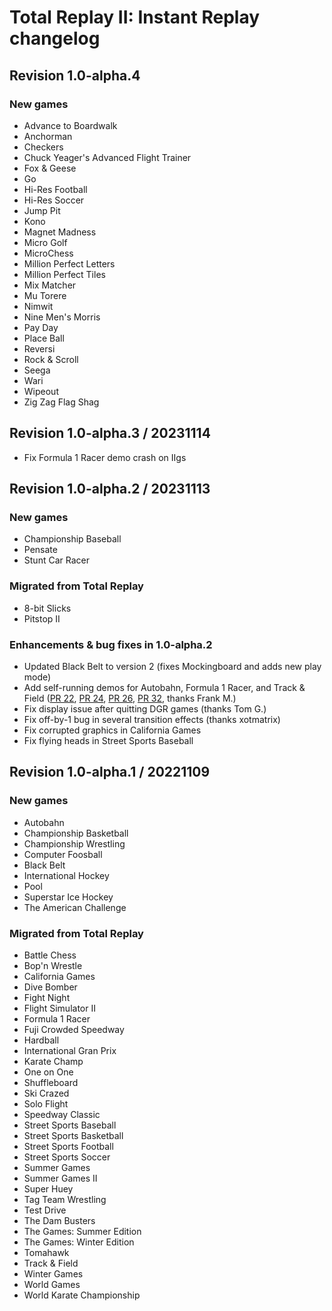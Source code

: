 # Total Replay II: Instant Replay changelog

## Revision 1.0-alpha.4

### New games

- Advance to Boardwalk
- Anchorman
- Checkers
- Chuck Yeager's Advanced Flight Trainer
- Fox & Geese
- Go
- Hi-Res Football
- Hi-Res Soccer
- Jump Pit
- Kono
- Magnet Madness
- Micro Golf
- MicroChess
- Million Perfect Letters
- Million Perfect Tiles
- Mix Matcher
- Mu Torere
- Nimwit
- Nine Men's Morris
- Pay Day
- Place Ball
- Reversi
- Rock & Scroll
- Seega
- Wari
- Wipeout
- Zig Zag Flag Shag

## Revision 1.0-alpha.3 / 20231114

- Fix Formula 1 Racer demo crash on IIgs

## Revision 1.0-alpha.2 / 20231113

### New games

- Championship Baseball
- Pensate
- Stunt Car Racer

### Migrated from Total Replay

- 8-bit Slicks
- Pitstop II

### Enhancements & bug fixes in 1.0-alpha.2

- Updated Black Belt to version 2 (fixes Mockingboard and adds new play mode)
- Add self-running demos for Autobahn, Formula 1 Racer, and Track & Field ([PR 22](https://github.com/a2-4am/4sports/pull/22), [PR 24](https://github.com/a2-4am/4sports/pull/24), [PR 26](https://github.com/a2-4am/4sports/pull/26), [PR 32](https://github.com/a2-4am/4sports/pull/32), thanks Frank M.)
- Fix display issue after quitting DGR games (thanks Tom G.)
- Fix off-by-1 bug in several transition effects (thanks xotmatrix)
- Fix corrupted graphics in California Games
- Fix flying heads in Street Sports Baseball

## Revision 1.0-alpha.1 / 20221109

### New games

- Autobahn
- Championship Basketball
- Championship Wrestling
- Computer Foosball
- Black Belt
- International Hockey
- Pool
- Superstar Ice Hockey
- The American Challenge

### Migrated from Total Replay

- Battle Chess
- Bop'n Wrestle
- California Games
- Dive Bomber
- Fight Night
- Flight Simulator II
- Formula 1 Racer
- Fuji Crowded Speedway
- Hardball
- International Gran Prix
- Karate Champ
- One on One
- Shuffleboard
- Ski Crazed
- Solo Flight
- Speedway Classic
- Street Sports Baseball
- Street Sports Basketball
- Street Sports Football
- Street Sports Soccer
- Summer Games
- Summer Games II
- Super Huey
- Tag Team Wrestling
- Test Drive
- The Dam Busters
- The Games: Summer Edition
- The Games: Winter Edition
- Tomahawk
- Track & Field
- Winter Games
- World Games
- World Karate Championship
